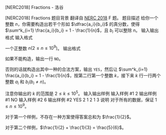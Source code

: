 



[NERC2018] Fractions - 洛谷














[NERC2018] Fractions
题目背景
翻译自 [NERC 2018](https://neerc.ifmo.ru/archive/2018/neerc-2018-statement.pdf) F 题。
题目描述
给你一个整数 $n$，你需要构造出若干个形如 $\dfrac{a_i}{b_i}$ 的真分数，使得 $\sum^k_{i=1} \frac{a_i}{b_i} = 1 - \frac{1}{n}$，且 $b_i$ 可以整除 $n$。
输入输出格式
输入格式

一个正整数 $n (2 \leq n \leq 10^9)$。
输出格式

如果不能构造，输出一行 `NO`。

否则的话就构造出其中一种的合法方案，输出 `YES`，然后让 $\sum^k_{i=1} \frac{a_i}{b_i} = 1 - \frac{1}{n}$，按第二行第一个整数 $k$，接下来 $k$ 行一行两个整数 $a_i$ 和 $b_i(b_i \neq n)$。

注意你输出的 $k$ 的范围是 $2 \leq k \leq 10^5$。
输入输出样例
输入样例 #1
2
输出样例 #1
NO
输入样例 #2
6
输出样例 #2
YES
2
1 2
1 3
说明
对于所有的数据，保证 $1 \leq n \leq 10^9$。

对于第一个样例，不存在一种方案使得答案总和为 $\frac{1}{2}$。

对于第二个样例，$\frac{1}{2} + \frac{1}{3} = \frac{5}{6}$。






